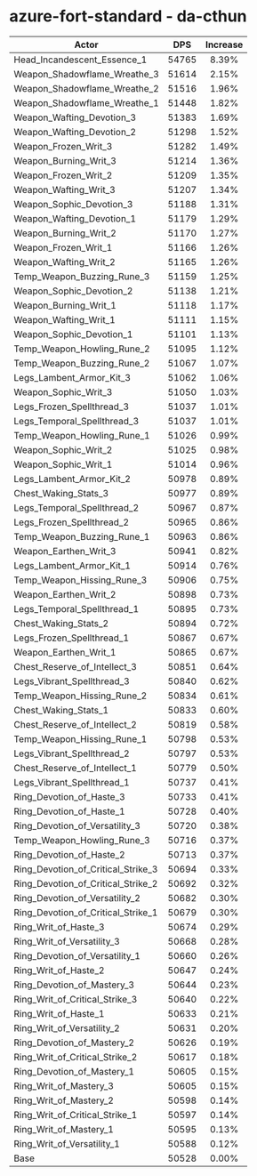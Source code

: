 # azure-fort-standard - da-cthun
| Actor | DPS | Increase |
|---|:---:|:---:|
|Head_Incandescent_Essence_1|54765|8.39%|
|Weapon_Shadowflame_Wreathe_3|51614|2.15%|
|Weapon_Shadowflame_Wreathe_2|51516|1.96%|
|Weapon_Shadowflame_Wreathe_1|51448|1.82%|
|Weapon_Wafting_Devotion_3|51383|1.69%|
|Weapon_Wafting_Devotion_2|51298|1.52%|
|Weapon_Frozen_Writ_3|51282|1.49%|
|Weapon_Burning_Writ_3|51214|1.36%|
|Weapon_Frozen_Writ_2|51209|1.35%|
|Weapon_Wafting_Writ_3|51207|1.34%|
|Weapon_Sophic_Devotion_3|51188|1.31%|
|Weapon_Wafting_Devotion_1|51179|1.29%|
|Weapon_Burning_Writ_2|51170|1.27%|
|Weapon_Frozen_Writ_1|51166|1.26%|
|Weapon_Wafting_Writ_2|51165|1.26%|
|Temp_Weapon_Buzzing_Rune_3|51159|1.25%|
|Weapon_Sophic_Devotion_2|51138|1.21%|
|Weapon_Burning_Writ_1|51118|1.17%|
|Weapon_Wafting_Writ_1|51111|1.15%|
|Weapon_Sophic_Devotion_1|51101|1.13%|
|Temp_Weapon_Howling_Rune_2|51095|1.12%|
|Temp_Weapon_Buzzing_Rune_2|51067|1.07%|
|Legs_Lambent_Armor_Kit_3|51062|1.06%|
|Weapon_Sophic_Writ_3|51050|1.03%|
|Legs_Frozen_Spellthread_3|51037|1.01%|
|Legs_Temporal_Spellthread_3|51037|1.01%|
|Temp_Weapon_Howling_Rune_1|51026|0.99%|
|Weapon_Sophic_Writ_2|51025|0.98%|
|Weapon_Sophic_Writ_1|51014|0.96%|
|Legs_Lambent_Armor_Kit_2|50978|0.89%|
|Chest_Waking_Stats_3|50977|0.89%|
|Legs_Temporal_Spellthread_2|50967|0.87%|
|Legs_Frozen_Spellthread_2|50965|0.86%|
|Temp_Weapon_Buzzing_Rune_1|50963|0.86%|
|Weapon_Earthen_Writ_3|50941|0.82%|
|Legs_Lambent_Armor_Kit_1|50914|0.76%|
|Temp_Weapon_Hissing_Rune_3|50906|0.75%|
|Weapon_Earthen_Writ_2|50898|0.73%|
|Legs_Temporal_Spellthread_1|50895|0.73%|
|Chest_Waking_Stats_2|50894|0.72%|
|Legs_Frozen_Spellthread_1|50867|0.67%|
|Weapon_Earthen_Writ_1|50865|0.67%|
|Chest_Reserve_of_Intellect_3|50851|0.64%|
|Legs_Vibrant_Spellthread_3|50840|0.62%|
|Temp_Weapon_Hissing_Rune_2|50834|0.61%|
|Chest_Waking_Stats_1|50833|0.60%|
|Chest_Reserve_of_Intellect_2|50819|0.58%|
|Temp_Weapon_Hissing_Rune_1|50798|0.53%|
|Legs_Vibrant_Spellthread_2|50797|0.53%|
|Chest_Reserve_of_Intellect_1|50779|0.50%|
|Legs_Vibrant_Spellthread_1|50737|0.41%|
|Ring_Devotion_of_Haste_3|50733|0.41%|
|Ring_Devotion_of_Haste_1|50728|0.40%|
|Ring_Devotion_of_Versatility_3|50720|0.38%|
|Temp_Weapon_Howling_Rune_3|50716|0.37%|
|Ring_Devotion_of_Haste_2|50713|0.37%|
|Ring_Devotion_of_Critical_Strike_3|50694|0.33%|
|Ring_Devotion_of_Critical_Strike_2|50692|0.32%|
|Ring_Devotion_of_Versatility_2|50682|0.30%|
|Ring_Devotion_of_Critical_Strike_1|50679|0.30%|
|Ring_Writ_of_Haste_3|50674|0.29%|
|Ring_Writ_of_Versatility_3|50668|0.28%|
|Ring_Devotion_of_Versatility_1|50660|0.26%|
|Ring_Writ_of_Haste_2|50647|0.24%|
|Ring_Devotion_of_Mastery_3|50644|0.23%|
|Ring_Writ_of_Critical_Strike_3|50640|0.22%|
|Ring_Writ_of_Haste_1|50633|0.21%|
|Ring_Writ_of_Versatility_2|50631|0.20%|
|Ring_Devotion_of_Mastery_2|50626|0.19%|
|Ring_Writ_of_Critical_Strike_2|50617|0.18%|
|Ring_Devotion_of_Mastery_1|50605|0.15%|
|Ring_Writ_of_Mastery_3|50605|0.15%|
|Ring_Writ_of_Mastery_2|50598|0.14%|
|Ring_Writ_of_Critical_Strike_1|50597|0.14%|
|Ring_Writ_of_Mastery_1|50595|0.13%|
|Ring_Writ_of_Versatility_1|50588|0.12%|
|Base|50528|0.00%|
